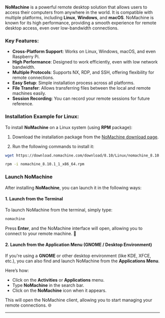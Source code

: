 **NoMachine** is a powerful remote desktop solution that allows users to access their computers from anywhere in the world. It is compatible with multiple platforms, including **Linux**, **Windows**, and **macOS**. NoMachine is known for its high performance, providing a smooth experience for remote desktop access, even over low-bandwidth connections.

### Key Features:

* **Cross-Platform Support**: Works on Linux, Windows, macOS, and even Raspberry Pi.
* **High Performance**: Designed to work efficiently, even with low network bandwidth.
* **Multiple Protocols**: Supports NX, RDP, and SSH, offering flexibility for remote connections.
* **Easy Setup**: Simple installation process across all platforms.
* **File Transfer**: Allows transferring files between the local and remote machines easily.
* **Session Recording**: You can record your remote sessions for future reference.

### Installation Example for Linux:

To install **NoMachine** on a Linux system (using **RPM** package):

1. Download the installation package from the [NoMachine download page](https://www.nomachine.com/download).

2. Run the following commands to install it:

```bash
wget https://download.nomachine.com/download/8.10/Linux/nomachine_8.10.1_1_x86_64.rpm
```
```bash
rpm -i nomachine_8.10.1_1_x86_64.rpm
```

### Launch NoMachine

After installing **NoMachine**, you can launch it in the following ways:

#### 1. **Launch from the Terminal**

To launch NoMachine from the terminal, simply type:

```bash
nomachine
```

Press **Enter**, and the NoMachine interface will open, allowing you to connect to your remote machine. 🚀

#### 2. **Launch from the Application Menu (GNOME / Desktop Environment)**

If you're using a **GNOME** or other desktop environment (like KDE, XFCE, etc.), you can also find and launch NoMachine from the **Applications Menu**.

Here’s how:

* Click on the **Activities** or **Applications** menu.
* Type **NoMachine** in the search bar.
* Click on the **NoMachine** icon when it appears.

This will open the NoMachine client, allowing you to start managing your remote connections. 🌐

---

